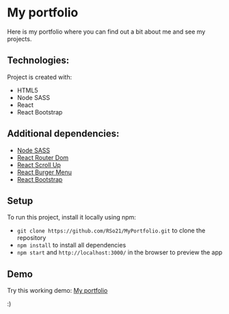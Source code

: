 # My portfolio

Here is my portfolio where you can find out a bit about me and see my projects.


## Technologies:

Project is created with:

- HTML5
- Node SASS
- React
- React Bootstrap


## Additional dependencies:

* [Node SASS](https://www.npmjs.com/package/node-sass)
* [React Router Dom](https://www.npmjs.com/package/react-router-dom)
* [React Scroll Up](https://www.npmjs.com/package/react-scroll-up-button)
* [React Burger Menu](https://www.npmjs.com/package/react-burger-menu)
* [React Bootstrap](https://react-bootstrap.github.io/)



## Setup

To run this project, install it locally using npm:

* ```git clone https://github.com/RSo21/MyPortfolio.git``` to clone the repository
* ```npm install``` to install all dependencies
* ```npm start``` and ```http://localhost:3000/``` in the browser to preview the app 



## Demo

Try this working demo: [My portfolio](https://rso21.github.io/MyPortfolio/)


:) 